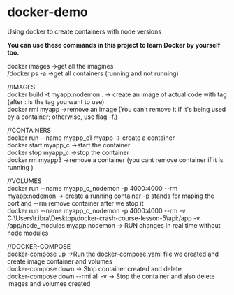 # docker-demo

Using docker to create containers with node versions

<b> You can use these commands in this project to learn Docker by yourself too. </b>

docker images ->get all the imagines <br>
/docker ps -a ->get all containers (running and not running)<br>

//IMAGES <br>
docker build -t myapp:nodemon . -> create an image of actual code with tag (after : is the tag you want to use) <br>
docker rmi myapp ->remove an image (You can't remove it if it's being used by a container; otherwise, use flag -f.) <br>

//CONTAINERS <br>
docker run --name myapp_c1 myapp -> create a container <br>
docker start myapp_c ->start the container <br>
docker stop myapp_c ->stop the container <br>
docker rm myapp3 ->remove a container (you cant remove container if it is running ) <br>

//VOLUMES <br>
docker run --name myapp_c_nodemon -p 4000:4000 --rm myapp:nodemon -> create a running container -p stands for maping the port and --rm remove container after we stop it <br>
docker run --name myapp_c_nodemon -p 4000:4000 --rm -v C:\Users\r.ibra\Desktop\docker-crash-course-lesson-5\api:/app -v /app/node_modules myapp:nodemon -> RUN changes in real time without node modules <br>

//DOCKER-COMPOSE <br>
docker-compose up ->Run the docker-compose.yaml file we created and create image container and volumes <br>
docker-compose down -> Stop container created and delete <br>
docker-compose down --rmi all -v -> Stop the container and also delete images and volumes created <br>
